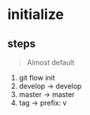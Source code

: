# initialize


## steps
> Almost default
1. git flow init
2. develop  -> develop
3. master   -> master
4. tag -> prefix: v
